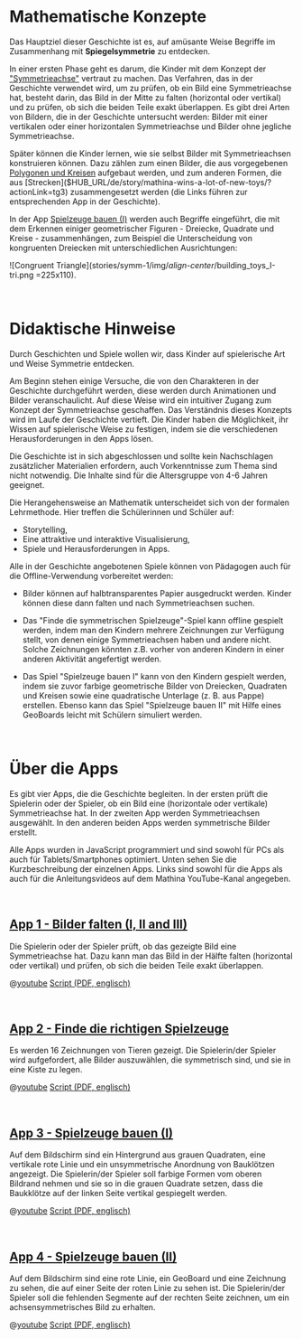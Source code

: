 # Mathematische Konzepte

Das Hauptziel dieser Geschichte ist es, auf amüsante Weise Begriffe im Zusammenhang mit **Spiegelsymmetrie** zu entdecken.

In einer ersten Phase geht es darum, die Kinder mit dem Konzept der
["Symmetrieachse"]($HUB_URL/story/mathina-wins-a-lot-of-new-toys/?actionLink=tg1) vertraut zu machen. Das Verfahren, das in der Geschichte verwendet wird, um zu prüfen, ob ein Bild eine Symmetrieachse hat, besteht darin, das Bild in der Mitte zu falten (horizontal oder vertikal) und zu prüfen, ob sich die beiden Teile exakt überlappen. Es gibt drei Arten von Bildern, die in der Geschichte untersucht werden: Bilder mit einer vertikalen oder einer horizontalen Symmetrieachse und Bilder ohne jegliche Symmetrieachse.

Später können die Kinder lernen, wie sie selbst Bilder mit Symmetrieachsen konstruieren können. Dazu zählen zum einen Bilder, die aus vorgegebenen
[Polygonen und Kreisen]($HUB_URL/de/story/mathina-wins-a-lot-of-new-toys/?actionLink=tg2) aufgebaut werden, und zum anderen Formen, die aus
[Strecken]($HUB_URL/de/story/mathina-wins-a-lot-of-new-toys/?actionLink=tg3) zusammengesetzt werden (die Links führen zur entsprechenden App in der Geschichte).

In der App [Spielzeuge bauen (I)]($HUB_URL/de/story/mathina-wins-a-lot-of-new-toys/?actionLink=tg2) werden auch Begriffe eingeführt, die mit dem Erkennen einiger geometrischer Figuren - Dreiecke, Quadrate und Kreise - zusammenhängen, zum Beispiel die Unterscheidung von kongruenten Dreiecken mit unterschiedlichen Ausrichtungen:

![Congruent Triangle](stories/symm-1/img/_align-center_/building_toys_I-tri.png =225x110).

&nbsp;

# Didaktische Hinweise

Durch Geschichten und Spiele wollen wir, dass Kinder auf spielerische Art und Weise Symmetrie entdecken.

Am Beginn stehen einige Versuche, die von den Charakteren in der Geschichte durchgeführt werden, diese werden durch Animationen und Bilder veranschaulicht. Auf diese Weise wird ein intuitiver Zugang zum Konzept der Symmetrieachse geschaffen. Das Verständnis dieses Konzepts wird im Laufe der Geschichte vertieft. Die Kinder haben die Möglichkeit, ihr Wissen auf spielerische Weise zu festigen, indem sie die verschiedenen Herausforderungen in den Apps lösen.

Die Geschichte ist in sich abgeschlossen und sollte kein Nachschlagen zusätzlicher Materialien erfordern, auch Vorkenntnisse zum Thema sind nicht notwendig. Die Inhalte sind für die Altersgruppe von 4-6 Jahren geeignet. 

Die Herangehensweise an Mathematik unterscheidet sich von der formalen Lehrmethode. Hier treffen die Schülerinnen und Schüler auf: 
+ Storytelling,
+ Eine attraktive und interaktive Visualisierung,
+ Spiele und Herausforderungen in Apps.

Alle in der Geschichte angebotenen Spiele können von Pädagogen auch für die Offline-Verwendung vorbereitet werden:

+ Bilder können auf halbtransparentes Papier ausgedruckt werden. Kinder können diese dann falten und nach Symmetrieachsen suchen.

+ Das "Finde die symmetrischen Spielzeuge"-Spiel kann offline gespielt werden, indem man den Kindern mehrere Zeichnungen zur Verfügung stellt, von denen einige Symmetrieachsen haben und andere nicht. Solche Zeichnungen könnten z.B. vorher von anderen Kindern in einer anderen Aktivität angefertigt werden.

+ Das Spiel "Spielzeuge bauen I" kann von den Kindern gespielt werden, indem sie zuvor farbige geometrische Bilder von Dreiecken, Quadraten und Kreisen sowie eine quadratische Unterlage (z. B. aus Pappe) erstellen. Ebenso kann das Spiel "Spielzeuge bauen II" mit Hilfe eines GeoBoards leicht mit Schülern simuliert werden.

&nbsp;

# Über die Apps

Es gibt vier Apps, die die Geschichte begleiten. In der ersten prüft die Spielerin oder der Spieler, ob ein Bild eine (horizontale oder vertikale) Symmetrieachse hat. In der zweiten App werden Symmetrieachsen ausgewählt. In den anderen beiden Apps werden symmetrische Bilder erstellt.

Alle Apps wurden in JavaScript programmiert und sind sowohl für PCs als auch für Tablets/Smartphones optimiert. Unten sehen Sie die Kurzbeschreibung der einzelnen Apps. Links sind sowohl für die Apps als auch für die Anleitungsvideos auf dem Mathina YouTube-Kanal angegeben.

&nbsp;

## [App 1 - Bilder falten (I, II and III)]($HUB_URL/de/story/mathina-wins-a-lot-of-new-toys/?actionLink=tg1)

Die Spielerin oder der Spieler prüft, ob das gezeigte Bild eine Symmetrieachse hat. Dazu kann man das Bild in der Hälfte falten (horizontal oder vertikal) und prüfen, ob sich die beiden Teile exakt überlappen.

@[youtube](Dm1r2igNWPs?_align-center_)
[Script (PDF, englisch)](stories/symm-1/transcripts/Script1.pdf)

&nbsp;

## [App 2 - Finde die richtigen Spielzeuge]($HUB_URL/de/story/mathina-wins-a-lot-of-new-toys/?actionLink=tg4)

Es werden 16 Zeichnungen von Tieren gezeigt. Die Spielerin/der Spieler wird aufgefordert, alle Bilder auszuwählen, die symmetrisch sind, und sie in eine Kiste zu legen.

@[youtube](Tbhnd5IwoBs?_align-center_)
[Script (PDF, englisch)](stories/symm-1/transcripts/Script1.pdf)

&nbsp;

## [App 3 - Spielzeuge bauen (I)]($HUB_URL/de/story/mathina-wins-a-lot-of-new-toys/?actionLink=tg2)

Auf dem Bildschirm sind ein Hintergrund aus grauen Quadraten, eine vertikale rote Linie und ein unsymmetrische Anordnung von Bauklötzen angezeigt. Die Spielerin/der Spieler soll farbige Formen vom oberen Bildrand nehmen und sie so in die grauen Quadrate setzen, dass die Baukklötze auf der linken Seite vertikal gespiegelt werden.

@[youtube](1Og0JeyURHs?_align-center_)
[Script (PDF, englisch)](stories/symm-1/transcripts/Script1.pdf)

&nbsp;

## [App 4 - Spielzeuge bauen (II)]($HUB_URL/de/story/mathina-wins-a-lot-of-new-toys/?actionLink=tg3)

Auf dem Bildschirm sind eine rote Linie, ein GeoBoard und eine Zeichnung zu sehen, die auf einer Seite der roten Linie zu sehen ist. Die Spielerin/der Spieler soll die fehlenden Segmente auf der rechten Seite zeichnen, um ein achsensymmetrisches Bild zu erhalten.

@[youtube](0G862XD2Xzk?_align-center_)
[Script (PDF, englisch)](stories/symm-1/transcripts/Script1.pdf)
